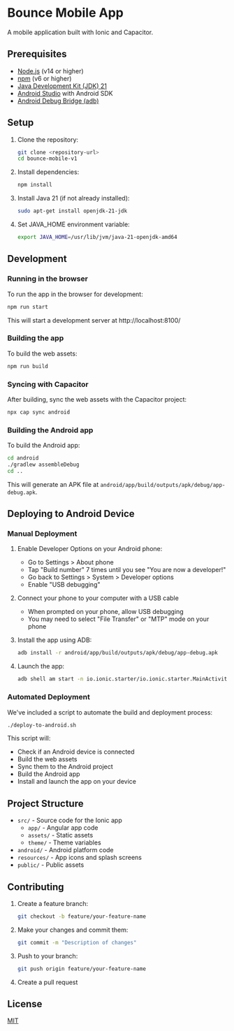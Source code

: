 # Bounce Mobile App

A mobile application built with Ionic and Capacitor.

## Prerequisites

- [Node.js](https://nodejs.org/) (v14 or higher)
- [npm](https://www.npmjs.com/) (v6 or higher)
- [Java Development Kit (JDK) 21](https://openjdk.org/)
- [Android Studio](https://developer.android.com/studio) with Android SDK
- [Android Debug Bridge (adb)](https://developer.android.com/studio/command-line/adb)

## Setup

1. Clone the repository:

   ```bash
   git clone <repository-url>
   cd bounce-mobile-v1
   ```

2. Install dependencies:

   ```bash
   npm install
   ```

3. Install Java 21 (if not already installed):

   ```bash
   sudo apt-get install openjdk-21-jdk
   ```

4. Set JAVA_HOME environment variable:
   ```bash
   export JAVA_HOME=/usr/lib/jvm/java-21-openjdk-amd64
   ```

## Development

### Running in the browser

To run the app in the browser for development:

```bash
npm run start
```

This will start a development server at http://localhost:8100/

### Building the app

To build the web assets:

```bash
npm run build
```

### Syncing with Capacitor

After building, sync the web assets with the Capacitor project:

```bash
npx cap sync android
```

### Building the Android app

To build the Android app:

```bash
cd android
./gradlew assembleDebug
cd ..
```

This will generate an APK file at `android/app/build/outputs/apk/debug/app-debug.apk`.

## Deploying to Android Device

### Manual Deployment

1. Enable Developer Options on your Android phone:

   - Go to Settings > About phone
   - Tap "Build number" 7 times until you see "You are now a developer!"
   - Go back to Settings > System > Developer options
   - Enable "USB debugging"

2. Connect your phone to your computer with a USB cable

   - When prompted on your phone, allow USB debugging
   - You may need to select "File Transfer" or "MTP" mode on your phone

3. Install the app using ADB:

   ```bash
   adb install -r android/app/build/outputs/apk/debug/app-debug.apk
   ```

4. Launch the app:
   ```bash
   adb shell am start -n io.ionic.starter/io.ionic.starter.MainActivity
   ```

### Automated Deployment

We've included a script to automate the build and deployment process:

```bash
./deploy-to-android.sh
```

This script will:

- Check if an Android device is connected
- Build the web assets
- Sync them to the Android project
- Build the Android app
- Install and launch the app on your device

## Project Structure

- `src/` - Source code for the Ionic app
  - `app/` - Angular app code
  - `assets/` - Static assets
  - `theme/` - Theme variables
- `android/` - Android platform code
- `resources/` - App icons and splash screens
- `public/` - Public assets

## Contributing

1. Create a feature branch:

   ```bash
   git checkout -b feature/your-feature-name
   ```

2. Make your changes and commit them:

   ```bash
   git commit -m "Description of changes"
   ```

3. Push to your branch:

   ```bash
   git push origin feature/your-feature-name
   ```

4. Create a pull request

## License

[MIT](LICENSE)
